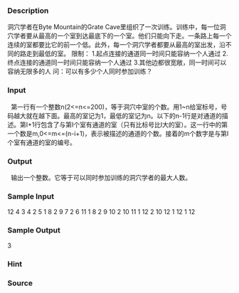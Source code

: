 
### Description

洞穴学者在Byte Mountain的Grate Cave里组织了一次训练。训练中，每一位洞穴学者要从最高的一个室到达最底下的一个室。他们只能向下走。一条路上每一个连续的室都要比它的前一个低。此外，每一个洞穴学者都要从最高的室出发，沿不同的路走到最低的室。
限制：
1.起点连接的通道同一时间只能容纳一个人通过
2.终点连接的通道同一时间只能容纳一个人通过
3.其他边都很宽敞，同一时间可以容纳无限多的人
问：可以有多少个人同时参加训练？



### Input
 
第一行有一个整数n(2<=n<=200)，等于洞穴中室的个数。用1~n给室标号，号码越大就在越下面。最高的室记为1，最低的室记为n。以下的n-1行是对通道的描述。第I+1行包含了与第I个室有通道的室（只有比标号比I大的室）。这一行中的第一个数是m,0<=m<=(n-i+1)，表示被描述的通道的个数。接着的m个数字是与第I个室有通道的室的编号。
 
### Output
 
输出一个整数。它等于可以同时参加训练的洞穴学者的最大人数。
 
### Sample Input
12
4 3 4 2 5
1 8
2 9 7
2 6 11
1 8
2 9 10
2 10 11
1 12
2 10 12
1 12
1 12
### Sample Output
3
### Hint

### Source
